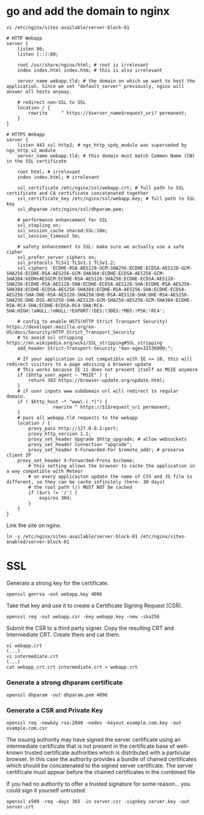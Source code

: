 # go and add the domain to nginx #

```
vi /etc/nginx/sites-available/server-block-01
```

```
# HTTP Webapp
server {
    listen 80;
    listen [::]:80;

    root /usr/share/nginx/html; # root is irrelevant
    index index.html index.htm; # this is also irrelevant

    server_name webapp.tld; # the domain on which we want to host the application. Since we set "default_server" previously, nginx will answer all hosts anyway.

    # redirect non-SSL to SSL
    location / {
        rewrite     ^ https://$server_name$request_uri? permanent;
    }
}

# HTTPS Webapp
server {
    listen 443 ssl http2; # ngx_http_spdy_module was superseded by ngx_http_v2_module
    server_name webapp.tld; # this domain must match Common Name (CN) in the SSL certificate

    root html; # irrelevant
    index index.html; # irrelevant

    ssl_certificate /etc/nginx/ssl/webapp.crt; # full path to SSL certificate and CA certificate concatenated together
    ssl_certificate_key /etc/nginx/ssl/webapp.key; # full path to SSL key
    ssl_dhparam /etc/nginx/ssl/dhparam.pem;

    # performance enhancement for SSL
    ssl_stapling on;
    ssl_session_cache shared:SSL:10m;
    ssl_session_timeout 5m;

    # safety enhancement to SSL: make sure we actually use a safe cipher
    ssl_prefer_server_ciphers on;
    ssl_protocols TLSv1 TLSv1.1 TLSv1.2;
    ssl_ciphers 'ECDHE-RSA-AES128-GCM-SHA256:ECDHE-ECDSA-AES128-GCM-SHA256:ECDHE-RSA-AES256-GCM-SHA384:ECDHE-ECDSA-AES256-GCM-SHA384:kEDH+AESGCM:ECDHE-RSA-AES128-SHA256:ECDHE-ECDSA-AES128-SHA256:ECDHE-RSA-AES128-SHA:ECDHE-ECDSA-AES128-SHA:ECDHE-RSA-AES256-SHA384:ECDHE-ECDSA-AES256-SHA384:ECDHE-RSA-AES256-SHA:ECDHE-ECDSA-AES256-SHA:DHE-RSA-AES128-SHA256:DHE-RSA-AES128-SHA:DHE-RSA-AES256-SHA256:DHE-DSS-AES256-SHA:AES128-GCM-SHA256:AES256-GCM-SHA384:ECDHE-RSA-RC4-SHA:ECDHE-ECDSA-RC4-SHA:RC4-SHA:HIGH:!aNULL:!eNULL:!EXPORT:!DES:!3DES:!MD5:!PSK:!RC4';

    # config to enable HSTS(HTTP Strict Transport Security) https://developer.mozilla.org/en-US/docs/Security/HTTP_Strict_Transport_Security
    # to avoid ssl stripping https://en.wikipedia.org/wiki/SSL_stripping#SSL_stripping
    add_header Strict-Transport-Security "max-age=31536000;";

    # If your application is not compatible with IE <= 10, this will redirect visitors to a page advising a browser update
    # This works because IE 11 does not present itself as MSIE anymore
    if ($http_user_agent ~ "MSIE" ) {
        return 303 https://browser-update.org/update.html;
    }
    # if user inputs www subdomain url will redirect to regular domain.
    if ( $http_host ~* "www\.(.*)") {
                 rewrite ^ https://$1$request_uri permanent;
    }  
    # pass all webapp.tld requests to the webapp
    location / {
        proxy_pass http://127.0.0.1:port;
        proxy_http_version 1.1;
        proxy_set_header Upgrade $http_upgrade; # allow websockets
        proxy_set_header Connection "upgrade";
        proxy_set_header X-Forwarded-For $remote_addr; # preserve client IP
	proxy_set_header X-Forwarded-Proto $scheme;
        # this setting allows the browser to cache the application in a way compatible with Meteor
        # on every applicaiton update the name of CSS and JS file is different, so they can be cache infinitely (here: 30 days)
        # the root path (/) MUST NOT be cached
        if ($uri != '/') {
            expires 30d;
        }
    }
}

```
Link the site on nginx.
```
ln -s /etc/nginx/sites-available/server-block-01 /etc/nginx/sites-enabled/server-block-01
```

# SSL #

Generate a strong key for the certificate.
```
openssl genrsa -out webapp.key 4096
```

Take that key and use it to create a Certificate Signing Request (CSR).
```
openssl req -out webapp.csr -key webapp.key -new -sha256
```

Submit the CSR to a third party signer. Copy the resulting CRT and Intermediate CRT. Create them and cat them.

```
vi webapp.crt
(...)
vi intermediate.crt
(...)
cat webapp_crt.crt intermediate.crt > webapp.crt
```


### Generate a strong dhparam certificate

```
openssl dhparam -out dhparam.pem 4096
```

### Generate a CSR and Private Key ###

```
openssl req -newkey rsa:2048 -nodes -keyout example.com.key -out example.com.csr
```

The issuing authority may have signed the server certificate using an intermediate certificate that is not present in the certificate base of well-known trusted certificate authorities which is distributed with a particular browser. In this case the authority provides a bundle of chained certificates which should be concatenated to the signed server certificate. The server certificate must appear before the chained certificates in the combined file

If you had no authority to offer a trusted signature for some reason... you could sign it yourself untrusted:

```
openssl x509 -req -days 365 -in server.csr -signkey server.key -out server.crt
```
